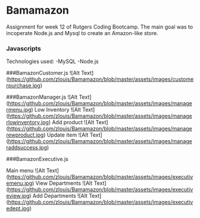 # Bamamazon
Assignment for week 12 of Rutgers Coding Bootcamp. The main goal was to incoperate Node.js and Mysql to create an Amazon-like store.
### Javascripts
Technologies used:
-MySQL
-Node.js

###BamazonCustomer.js
![Alt Text] (https://github.com/zlouis/Bamamazon/blob/master/assets/images/customerpurchase.jpg)

###BamazonManager.js
![Alt Text] (https://github.com/zlouis/Bamamazon/blob/master/assets/images/managermenu.jpg)
Low Inventory
![Alt Text] (https://github.com/zlouis/Bamamazon/blob/master/assets/images/managerlowinventory.jpg)
Add product
![Alt Text] (https://github.com/zlouis/Bamamazon/blob/master/assets/images/managerewproduct.jpg)
Update item
![Alt Text] (https://github.com/zlouis/Bamamazon/blob/master/assets/images/manageraddsuccess.jpg)

###BamazonExecutive.js

Main menu
![Alt Text] (https://github.com/zlouis/Bamamazon/blob/master/assets/images/executivemenu.jpg)
View Departments
![Alt Text] (https://github.com/zlouis/Bamamazon/blob/master/assets/images/executiveview.jpg)
Add Departments
![Alt Text] (https://github.com/zlouis/Bamamazon/blob/master/assets/images/executivedept.jpg)
